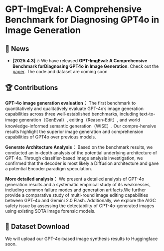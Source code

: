 # GPT-ImgEval: A Comprehensive Benchmark for Diagnosing GPT4o in Image Generation

## 📰 News

* **[2025.4.3]**  🔥 We have released **GPT-ImgEval: A Comprehensive Benchmark forDiagnosing GPT4o in Image Generation**. Check out the [paper](https://arxiv.org/pdf/2504.02782). The code and dataset are coming soon

## 🏆 Contributions

**GPT-4o image generation evaluation：** The first benchmark to quantitatively and qualitatively evaluate GPT-4o’s image generation capabilities across three well-established benchmarks, including text-to-image generation（GenEval）, editing（Reason-Edit）, and world knowledge-informed semantic generation（WISE）. Our compre-hensive results highlight the superior image generation and comprehension capabilities of GPT4o over previous models.

**Generate Architecture Analysis：** Based on the benchmark results, we conducted an in-depth analysis of the potential underlying architecture of GPT-4o. Through classifier-based image analysis investigation, we confirmed that the decoder is most likely a Diffusion architecture and gave a potential Encoder paradigm speculation.

**More detailed analysis：** We present a detailed analysis of GPT-4o generation results and a systematic empirical study of its weaknesses, including common failure modes and generation artifacts.We further provide a comparative study of multi-round image editing capabilities between GPT-4o and Gemini 2.0 Flash. Additionally, we explore the AIGC safety issue by assessing the detectability of GPT-4o-generated images using existing SOTA image forensic models.

## 🤗 Dataset Download

We will upload our GPT-4o-based image synthesis results to Huggingface soon.
